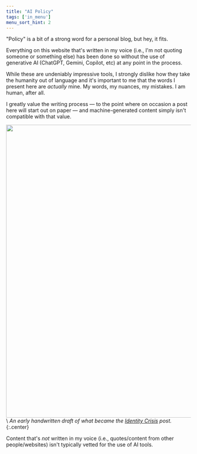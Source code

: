 ```yaml
---
title: "AI Policy"
tags: ['in_menu']
menu_sort_hint: 2
---
```


"Policy" is a bit of a strong word for a personal blog, but hey, it fits.

Everything on this website that's written in my voice (i.e., I'm not quoting someone or something else) has been done so without the use of generative AI (ChatGPT, Gemini, Copilot, etc) at any point in the process.

While these are undeniably impressive tools, I strongly dislike how they take the humanity out of language and it's important to me that the words I present here are *actually* mine. My words, my nuances, my mistakes. I am human, after all.

I greatly value the writing process — to the point where on occasion a post here will start out on paper — and machine-generated content simply isn't compatible with that value.

<img src="/pictures/about/paper-draft.jpg" width="800" /> \\
*An early handwritten draft of what became the [Identity Crisis](/blog/2023/01/identity-crisis/) post.*
{:.center}

Content that's *not* written in my voice (i.e., quotes/content from other people/websites) isn't typically vetted for the use of AI tools.

